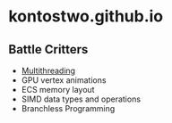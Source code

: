 # kontostwo.github.io
## Battle Critters
 - [Multithreading](battlecritters/multithreading.md)
 - GPU vertex animations
 - ECS memory layout
 - SIMD data types and operations
 - Branchless Programming

